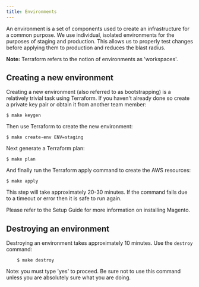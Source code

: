```yaml
---
title: Environments
---
```


An environment is a set of components used to create an infrastructure for a
common purpose. We use individual, isolated environments for the purposes of
staging and production. This allows us to properly test changes before
applying them to production and reduces the blast radius.

**Note:** Terraform refers to the notion of environments as 'workspaces'.

## Creating a new environment

Creating a new environment (also referred to as bootstrapping) is a relatively
trivial task using Terraform. If you haven't already done so create a private key
pair or obtain it from another team member:

    $ make keygen

Then use Terraform to create the new environment:

    $ make create-env ENV=staging

Next generate a Terraform plan:

    $ make plan

And finally run the Terraform apply command to create the AWS resources:

    $ make apply

This step will take approximately 20-30 minutes. If the command fails due to a
timeout or error then it is safe to run again.

Please refer to the Setup Guide for more information on installing Magento.

## Destroying an environment

Destroying an environment takes approximately 10 minutes. Use the `destroy` command:

        $ make destroy

Note: you must type 'yes' to proceed. Be sure not to use this command unless you are
absolutely sure what you are doing.
